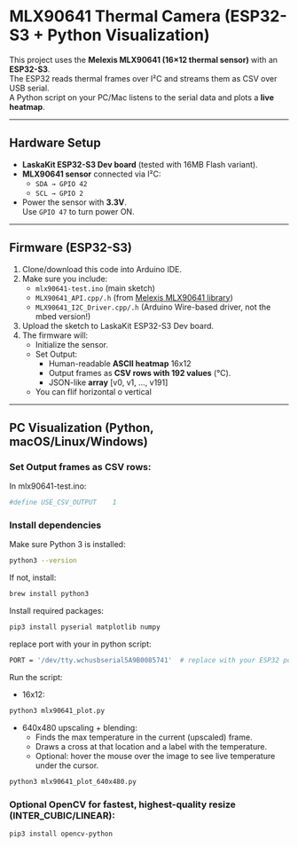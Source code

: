 # MLX90641 Thermal Camera (ESP32-S3 + Python Visualization)

This project uses the **Melexis MLX90641 (16×12 thermal sensor)** with an **ESP32-S3**.  
The ESP32 reads thermal frames over I²C and streams them as CSV over USB serial.  
A Python script on your PC/Mac listens to the serial data and plots a **live heatmap**.

---

## Hardware Setup
- **LaskaKit ESP32-S3 Dev board** (tested with 16MB Flash variant).
- **MLX90641 sensor** connected via I²C:
  - `SDA → GPIO 42`
  - `SCL → GPIO 2`  
- Power the sensor with **3.3V**.  
  Use `GPIO 47` to turn power ON.

---

## Firmware (ESP32-S3)

1. Clone/download this code into Arduino IDE.
2. Make sure you include:
   - `mlx90641-test.ino` (main sketch)
   - `MLX90641_API.cpp/.h` (from [Melexis MLX90641 library](https://github.com/melexis/mlx90641-library/tree/master/functions))
   - `MLX90641_I2C_Driver.cpp/.h` (Arduino Wire-based driver, not the mbed version!)
3. Upload the sketch to LaskaKit ESP32-S3 Dev board.
4. The firmware will:
    - Initialize the sensor.
    - Set Output:
        - Human-readable **ASCII heatmap** 16x12
        - Output frames as **CSV rows with 192 values** (°C).
        - JSON-like **array** [v0, v1, ..., v191]  
    - You can flif horizontal o vertical
---

## PC Visualization (Python, macOS/Linux/Windows)

### Set Output frames as CSV rows: 
In mlx90641-test.ino:
```bash
#define USE_CSV_OUTPUT    1
```
### Install dependencies
Make sure Python 3 is installed:

```bash
python3 --version
```
If not, install:
```bash
brew install python3
```
Install required packages:
```bash
pip3 install pyserial matplotlib numpy
```
replace port with your in python script:
```bash
PORT = '/dev/tty.wchusbserial5A9B0085741'  # replace with your ESP32 port
```
Run the script:
- 16x12:
```bash
python3 mlx90641_plot.py
```
- 640x480 upscaling + blending:
    - Finds the max temperature in the current (upscaled) frame.
	- Draws a cross at that location and a label with the temperature.
	- Optional: hover the mouse over the image to see live temperature under the cursor.
```bash
python3 mlx90641_plot_640x480.py
```
### Optional OpenCV for fastest, highest-quality resize (INTER_CUBIC/LINEAR):
```bash
pip3 install opencv-python
```